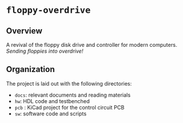 # `floppy-overdrive`

## Overview

A revival of the floppy disk drive and controller for modern computers. _Sending floppies into overdrive!_

## Organization

The project is laid out with the following directories:

- `docs`: relevant documents and reading materials
- `hw`: HDL code and testbenched
- `pcb` : KiCad project for the control circuit PCB
- `sw`: software code and scripts